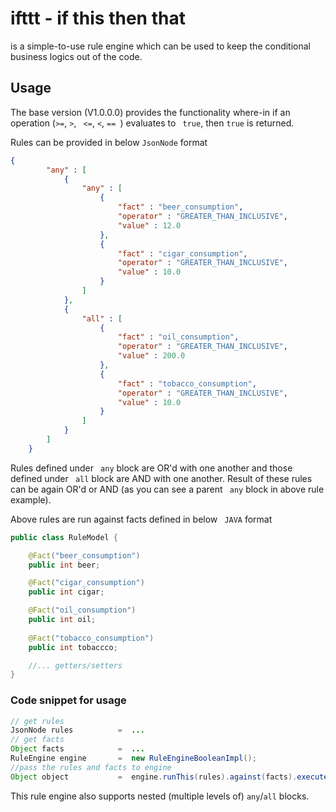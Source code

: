 # ifttt - if this then that
is a simple-to-use rule engine which can be used to keep the conditional business logics out of the code.


## Usage

The base version (V1.0.0.0) provides the functionality where-in if an operation (``` >= ```, ``` > ```, ``` <=```, ``` < ```, ```== ```) evaluates to ``` true```, then ``` true ``` is returned.

Rules can be provided in below ``` JsonNode ``` format

```json
{
        "any" : [
            {
                "any" : [
                    {
                        "fact" : "beer_consumption", 
                        "operator" : "GREATER_THAN_INCLUSIVE", 
                        "value" : 12.0
                    }, 
                    {
                        "fact" : "cigar_consumption", 
                        "operator" : "GREATER_THAN_INCLUSIVE", 
                        "value" : 10.0
                    }
                ]
            }, 
            {
                "all" : [
                    {
                        "fact" : "oil_consumption", 
                        "operator" : "GREATER_THAN_INCLUSIVE", 
                        "value" : 200.0
                    }, 
                    {
                        "fact" : "tobacco_consumption", 
                        "operator" : "GREATER_THAN_INCLUSIVE", 
                        "value" : 10.0
                    }
                ]
            }
        ]
    }
```
Rules defined under ``` any``` block are OR'd with one another and those defined under ``` all``` block are AND with one another.
Result of these rules can be again OR'd or AND (as you can see a parent ``` any``` block in above rule example).

Above rules are run against facts defined in below ``` JAVA``` format

```java
public class RuleModel {

    @Fact("beer_consumption")
    public int beer;

    @Fact("cigar_consumption")
    public int cigar;

    @Fact("oil_consumption")
    public int oil;
    
    @Fact("tobacco_consumption")
    public int tobaccco;

    //... getters/setters
}
```

### Code snippet for usage

```java
// get rules
JsonNode rules          =  ...
// get facts
Object facts            =  ...
RuleEngine engine       =  new RuleEngineBooleanImpl();
//pass the rules and facts to engine
Object object           =  engine.runThis(rules).against(facts).execute();
```

This rule engine also supports nested (multiple levels of) ```any```/```all``` blocks.

